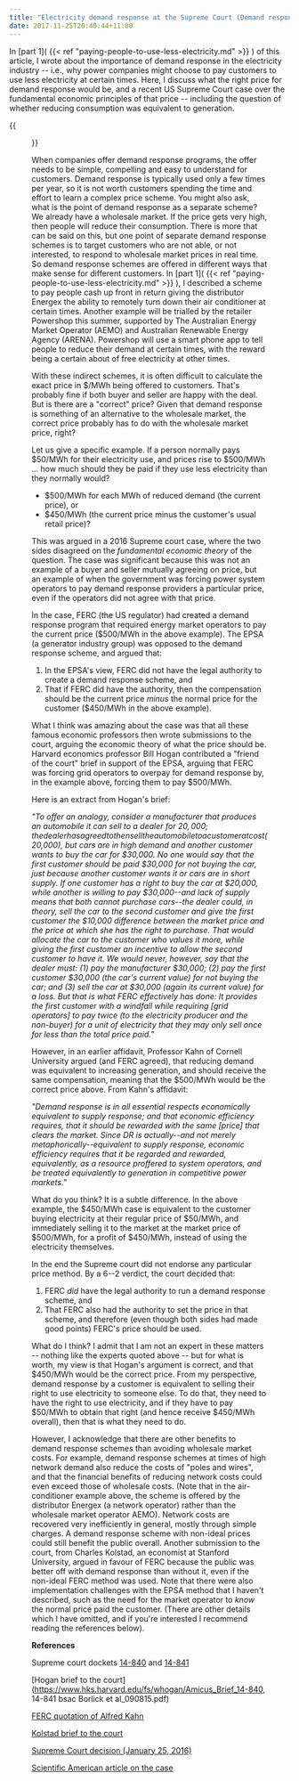 ```yaml
---
title: "Electricity demand response at the Supreme Court (Demand response part 2)"
date: 2017-11-25T20:40:44+11:00
---
```


In [part 1]( {{< ref "paying-people-to-use-less-electricity.md" >}} ) of this article, I wrote about the importance of demand response in the electricity industry -- i.e., why power companies might choose to pay customers to use less electricity at certain times. Here, I discuss what the right price for demand response would be, and a recent US Supreme Court case over the fundamental economic principles of that price -- including the question of whether reducing consumption was equivalent to generation.

{{<figure src="/images/supreme_court.svg" >}}

When companies offer demand response programs, the offer needs to be simple, compelling and easy to understand for customers. Demand response is typically used only a few times per year, so it is not worth customers spending the time and effort to learn a complex price scheme.
You might also ask, what is the point of demand response as a separate scheme? We already have a wholesale market. If the price gets very high, then people will reduce their consumption. There is more that can be said on this, but one point of separate demand response schemes is to target customers who are not able, or not interested, to respond to wholesale market prices in real time. So demand response schemes are offered in different ways that make sense for different customers. In [part 1]( {{< ref "paying-people-to-use-less-electricity.md" >}} ), I described a scheme to pay people cash up front in return giving the distributor Energex the ability to remotely turn down their air conditioner at certain times. Another example will be trialled by the retailer Powershop this summer, supported by The Australian Energy Market Operator (AEMO) and Australian Renewable Energy Agency (ARENA). Powershop will use a smart phone app to tell people to reduce their demand at certain times, with the reward being a certain about of free electricity at other times.

With these indirect schemes, it is often difficult to calculate the exact price in $/MWh being offered to customers. That's probably fine if both buyer and seller are happy with the deal. But is there are a "correct" price? Given that demand response is something of an alternative to the wholesale market, the correct price probably has to do with the wholesale market price, right?

Let us give a specific example. If a person normally pays $50/MWh for their electricity use, and prices rise to $500/MWh ... how much should they be paid if they use less electricity than they normally would?

 - $500/MWh for each MWh of reduced demand (the current price), or
 - $450/MWh (the current price minus the customer's usual retail price)?

This was argued in a 2016 Supreme court case, where the two sides disagreed on the _fundamental economic theory_ of the question. The case was significant because this was not an example of a buyer and seller mutually agreeing on price, but an example of when the government was forcing power system operators to pay demand response providers a particular price, even if the operators did not agree with that price.

In the case, FERC (the US regulator) had created a demand response program that required energy market operators to pay the current price ($500/MWh in the above example). The EPSA (a generator industry group) was opposed to the demand response scheme, and argued that:

  1. In the EPSA's view, FERC did not have the legal authority to create a demand response scheme, and
  2. That if FERC did have the authority, then the compensation should be the current price _minus_ the normal price for the customer ($450/MWh in the above example).

  What I think was amazing about the case was that all these famous economic professors then wrote submissions to the court, arguing the economic theory of what the price should be. Harvard economics professor Bill Hogan contributed a "friend of the court" brief in support of the EPSA, arguing that FERC was forcing grid operators to overpay for demand response by, in the example above, forcing them to pay $500/MWh.

Here is an extract from Hogan's brief:

_"To offer an analogy, consider a manufacturer that produces an automobile it can sell to a dealer for $20,000; the dealer has agreed to then sell the automobile to a customer at cost ($20,000), but cars are in high demand and another customer wants to buy the car for $30,000. No one would say that the first customer should be paid $30,000 for not buying the car, just because another customer wants it or cars are in short supply. If one customer has a right to buy the car at $20,000, while another is willing to pay $30,000--and lack of supply means that both cannot purchase cars--the dealer could, in theory, sell the car to the second customer and give the first customer the $10,000 difference between the market price and the price at which she has the right to purchase. That would allocate the car to the customer who values it more, while giving the first customer an incentive to allow the second customer to have it. We would never, however, say that the dealer must: (1) pay the manufacturer $30,000; (2) pay the first customer $30,000 (the car's current value) for not buying the car; and (3) sell the car at $30,000 (again its current value) for a loss. But that is what FERC effectively has done: It provides the first customer with a windfall while requiring [grid operators] to pay twice (to the electricity producer and the non-buyer) for a unit of electricity that they may only sell once for less than the total price paid."_

However, in an earlier affidavit, Professor Kahn of Cornell University argued (and FERC agreed), that reducing demand was equivalent to increasing generation, and should receive the same compensation, meaning that the $500/MWh would be the correct price above. From Kahn's affidavit:

_"Demand response is in all essential respects economically equivalent to supply response; and that economic efficiency requires, that it should be rewarded with the same [price] that clears the market. Since DR is actually--and not merely metaphorically--equivalent to supply response, economic efficiency requires that it be regarded and rewarded, equivalently, as a resource proffered to system operators, and be treated equivalently to generation in competitive
power markets."_

What do you think? It is a subtle difference. In the above example, the $450/MWh case is equivalent to the customer buying electricity at their regular price of $50/MWh, and immediately selling it to the market at the market price of $500/MWh, for a profit of $450/MWh, instead of using the electricity themselves.

In the end the Supreme court did not endorse any particular price method. By a 6--2 verdict, the court decided that:

  1. FERC _did_ have the legal authority to run a demand response scheme, and
  2. That FERC also had the authority to set the price in that scheme, and therefore (even though both sides had made good points) FERC's price should be used.

What do I think? I admit that I am not an expert in these matters -- nothing like the experts quoted above -- but for what is worth, my view is that Hogan's argument is correct, and that $450/MWh would be the correct price. From my perspective, demand response by a customer is equivalent to selling their right to use electricity to someone else. To do that, they need to have the right to use electricity, and if they have to pay $50/MWh to obtain that right (and hence receive $450/MWh overall), then that is what they need to do.

However, I acknowledge that there are other benefits to demand response schemes than avoiding wholesale market costs. For example, demand response schemes at times of high network demand also reduce the costs of "poles and wires", and that the financial benefits of reducing network costs could even exceed those of wholesale costs. (Note that in the air-conditioner example above, the scheme is offered by the distributor Energex (a network operator) rather than the wholesale market operator AEMO). Network costs are recovered very inefficiently in general, mostly through simple charges. A demand response scheme with non-ideal prices could still benefit the public overall. Another submission to the court, from Charles Kolstad, an economist at Stanford University, argued in favour of FERC because the public was better off with demand response than without it, even if the non-ideal FERC method was used. Note that there were also implementation challenges with the EPSA method that I haven't described, such as the need for the market operator to _know_ the normal price paid the customer. (There are other details which I have omitted, and if you're interested I recommend reading the references below).



__References__

Supreme court dockets [14-840](https://www.supremecourt.gov/search.aspx?filename=/docketfiles/14-840.htm) and [14-841](https://www.supremecourt.gov/search.aspx?filename=/docketfiles/14-841.htm)

[Hogan brief to the court](https://www.hks.harvard.edu/fs/whogan/Amicus_Brief_14-840, 14-841 bsac Borlick et al_090815.pdf)

[FERC quotation of Alfred Kahn](https://www.ferc.gov/EventCalendar/Files/20110315105757-RM10-17-000.pdf)

[Kolstad brief to the court](https://www.americanbar.org/content/dam/aba/publications/supreme_court_preview/briefs_2015_2016/14-840_amicus_pet_Kolstad.authcheckdam.pdf)

[Supreme Court decision (January 25, 2016)](https://www.hks.harvard.edu/fs/whogan/SC_Decision_012515.pdf)

[Scientific American article on the case](http://www.scientificamerican.com/article/how-a-supreme-court-decision-affects-your-electricity-bill/)
